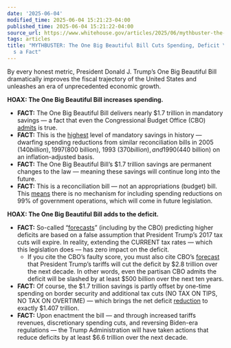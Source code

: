 ```yaml
---
date: '2025-06-04'
modified_time: 2025-06-04 15:21:23-04:00
published_time: 2025-06-04 15:21:22-04:00
source_url: https://www.whitehouse.gov/articles/2025/06/mythbuster-the-one-big-beautiful-bill-cuts-spending-deficit-and-thats-a-fact/
tags: articles
title: "MYTHBUSTER: The One Big Beautiful Bill Cuts Spending, Deficit \u2014 and That\u2019\
  s a Fact"
---
```

 
By every honest metric, President Donald J. Trump’s One Big Beautiful
Bill dramatically improves the fiscal trajectory of the United States
and unleashes an era of unprecedented economic growth.

**HOAX: The One Big Beautiful Bill increases spending.**

-   **FACT:** The One Big Beautiful Bill delivers nearly $1.7 trillion
    in mandatory savings — a fact that even the Congressional Budget
    Office (CBO) [admits](https://www.cbo.gov/publication/61461) is
    true.
-   **FACT:** This is the
    [highest](https://x.com/RapidResponse47/status/1930004618991546612)
    level of mandatory savings in history — dwarfing spending reductions
    from similar reconciliation bills in 2005 ($140 billion), 1997 ($800
    billion), 1993 ($370 billion), and 1990 ($440 billion) on an
    inflation-adjusted basis.
-   **FACT:** The One Big Beautiful Bill’s $1.7 trillion savings are
    permanent changes to the law — meaning these savings will continue
    long into the future.
-   **FACT:** This is a reconciliation bill — not an appropriations
    (budget) bill. This
    [means](https://x.com/StephenM/status/1930242667025195048) there is
    no mechanism for including spending reductions on 99% of government
    operations, which will come in future legislation.

**HOAX: The One Big Beautiful Bill adds to the deficit.**

-   **FACT:** So-called
    “[forecasts](https://www.cbo.gov/publication/61461)” (including by
    the CBO) predicting higher deficits are based on a false assumption
    that President Trump’s 2017 tax cuts will expire. In reality,
    extending the CURRENT tax rates — which this legislation does — has
    zero impact on the deficit.
    -   If you cite the CBO’s faulty score, you must also cite CBO’s
        [forecast](https://www.cbo.gov/publication/61389) that President
        Trump’s tariffs will cut the deficit by $2.8 trillion over the
        next decade. In other words, even the partisan CBO admits the
        deficit will be slashed by at least $500 billion over the next
        ten years.
-   **FACT:** Of course, the $1.7 trillion savings is partly offset by
    one-time spending on border security and additional tax cuts (NO TAX
    ON TIPS, NO TAX ON OVERTIME) — which brings the net deficit
    [reduction](https://x.com/russvought/status/1930301700780503122) to
    exactly $1.407 trillion.
-   **FACT:** Upon enactment the bill — and through increased tariffs
    revenues, discretionary spending cuts, and reversing Biden-era
    regulations — the Trump Administration will have taken actions that
    reduce deficits by at least $6.6 trillion over the next decade.
